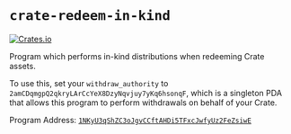 # `crate-redeem-in-kind`

[![Crates.io](https://img.shields.io/crates/v/crate-redeem-in-kind)](https://crates.io/crates/crate-redeem-in-kind)

Program which performs in-kind distributions when redeeming Crate assets.

To use this, set your `withdraw_authority` to `2amCDqmgpQ2qkryLArCcYeX8DzyNqvjuy7yKq6hsonqF`, which is a singleton PDA that allows this program to perform withdrawals on behalf of your Crate.

Program Address: [`1NKyU3qShZC3oJgvCCftAHDi5TFxcJwfyUz2FeZsiwE`](https://explorer.solana.com/address/1NKyU3qShZC3oJgvCCftAHDi5TFxcJwfyUz2FeZsiwE)

